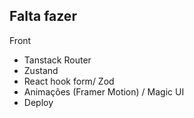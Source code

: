 ## Falta fazer

Front
  - Tanstack Router
  - Zustand
  - React hook form/ Zod
  - Animações (Framer Motion) / Magic UI
  - Deploy
